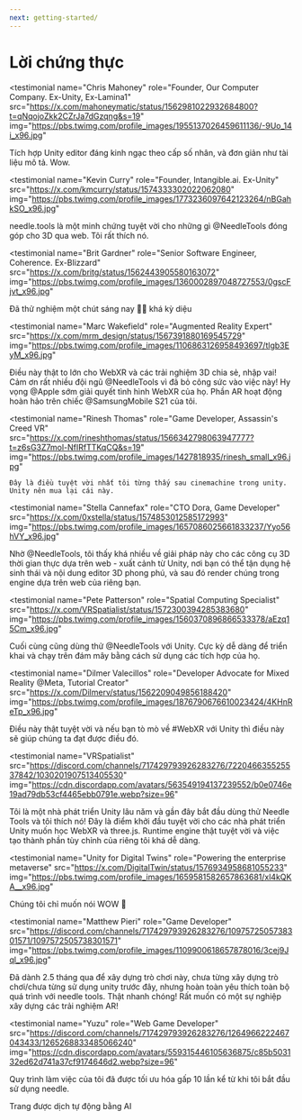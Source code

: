 ```yaml
---
next: getting-started/
---
```


# Lời chứng thực

<p></p>

<testimonial
  name="Chris Mahoney"
  role="Founder, Our Computer Company. Ex-Unity, Ex-Lamina1"
  src="https://x.com/mahoneymatic/status/1562981022932684800?t=qNqojoZkk2CZrJa7dGzqng&s=19"
  img="https://pbs.twimg.com/profile_images/1955137026459611136/-9Uo_14i_x96.jpg"
>
Tích hợp Unity editor đáng kinh ngạc theo cấp số nhân,
  và đơn giản như tài liệu mô tả. Wow.
</testimonial>

<testimonial
  name="Kevin Curry"
  role="Founder, Intangible.ai. Ex-Unity"
  src="https://x.com/kmcurry/status/1574333302022062080"
  img="https://pbs.twimg.com/profile_images/1773236097642123264/nBGahkSO_x96.jpg"
>
needle.tools là một minh chứng tuyệt vời cho những gì @NeedleTools đóng góp cho 3D qua web. Tôi rất thích nó.
</testimonial>

<testimonial
  name="Brit Gardner"
  role="Senior Software Engineer, Coherence. Ex-Blizzard"
  src="https://x.com/britg/status/1562443905580163072"
  img="https://pbs.twimg.com/profile_images/1360002897048727553/0gscFjvt_x96.jpg"
>
Đã thử nghiệm một chút sáng nay 🤯🤯 khá kỳ diệu
</testimonial>

<testimonial
  name="Marc Wakefield"
  role="Augmented Reality Expert"
  src="https://x.com/mrm_design/status/1567391880169545729"
  img="https://pbs.twimg.com/profile_images/1106863126958493697/tlgb3EyM_x96.jpg"
>
Điều này thật to lớn cho WebXR và các trải nghiệm 3D chia sẻ, nhập vai! Cảm ơn rất nhiều đội ngũ @NeedleTools vì đã bỏ công sức vào việc này! Hy vọng @Apple sớm giải quyết tình hình WebXR của họ. Phần AR hoạt động hoàn hảo trên chiếc @SamsungMobile S21 của tôi.
</testimonial>

<testimonial
  name="Rinesh Thomas"
  role="Game Developer, Assassin's Creed VR"
  src="https://x.com/rineshthomas/status/1566342798063947777?t=z6sG3Z7mol-NfIRfTTKqCQ&s=19"
  img="https://pbs.twimg.com/profile_images/1427818935/rinesh_small_x96.jpg"
>
    Đây là điều tuyệt vời nhất tôi từng thấy sau cinemachine trong unity. Unity nên mua lại cái này.
</testimonial>

<testimonial
  name="Stella Cannefax"
  role="CTO Dora, Game Developer"
  src="https://x.com/0xstella/status/1574853012585172993"
  img="https://pbs.twimg.com/profile_images/1657086025661833237/Yyo56hVY_x96.jpg"
>
Nhờ @NeedleTools, tôi thấy khá nhiều về giải pháp này cho các công cụ 3D thời gian thực dựa trên web - xuất cảnh từ Unity, nơi bạn có thể tận dụng hệ sinh thái và nội dung editor 3D phong phú, và sau đó render chúng trong engine dựa trên web của riêng bạn.
</testimonial>

<testimonial
  name="Pete Patterson"
  role="Spatial Computing Specialist"
  src="https://x.com/VRSpatialist/status/1572300394285383680"
  img="https://pbs.twimg.com/profile_images/1560370896866533378/aEzq15Cm_x96.jpg"
>
Cuối cùng cũng dùng thử @NeedleTools với Unity. Cực kỳ dễ dàng để triển khai và chạy trên đám mây bằng cách sử dụng các tích hợp của họ.
</testimonial>

<testimonial
  name="Dilmer Valecillos"
  role="Developer Advocate for Mixed Reality @Meta, Tutorial Creator"
  src="https://x.com/Dilmerv/status/1562209049856188420"
  img="https://pbs.twimg.com/profile_images/1876790676610023424/4KHnReTp_x96.jpg"
>
 Điều này thật tuyệt vời và nếu bạn tò mò về #WebXR với Unity thì điều này sẽ giúp chúng ta đạt được điều đó.
</testimonial>

<testimonial
  name="VRSpatialist"
  src="https://discord.com/channels/717429793926283276/722046635525537842/1030201907513405530"
  img="https://cdn.discordapp.com/avatars/563549194137239552/b0e0746e19ad79db53cf4465ebb0791e.webp?size=96"
>
 Tôi là một nhà phát triển Unity lâu năm và gần đây bắt đầu dùng thử Needle Tools và tôi thích nó! Đây là điểm khởi đầu tuyệt vời cho các nhà phát triển Unity muốn học WebXR và three.js. Runtime engine thật tuyệt vời và việc tạo thành phần tùy chỉnh của riêng tôi khá dễ dàng.
</testimonial>

<testimonial
  name="Unity for Digital Twins"
  role="Powering the enterprise metaverse"
  src="https://x.com/DigitalTwin/status/1576934958681055233"
  img="https://pbs.twimg.com/profile_images/1659581582657863681/xl4kQKA__x96.jpg"
>
Chúng tôi chỉ muốn nói WOW 🤩
</testimonial>

<testimonial
  name="Matthew Pieri"
  role="Game Developer"
  src="https://discord.com/channels/717429793926283276/1097572505738301571/1097572505738301571"
  img="https://pbs.twimg.com/profile_images/1109900618657878016/3cej9Jql_x96.jpg"
>
Đã dành 2.5 tháng qua để xây dựng trò chơi này, chưa từng xây dựng trò chơi/chưa từng sử dụng unity trước đây, nhưng hoàn toàn yêu thích toàn bộ quá trình với needle tools. Thật nhanh chóng! Rất muốn có một sự nghiệp xây dựng các trải nghiệm AR!
</testimonial>

<testimonial
  name="Yuzu"
  role="Web Game Developer"
  src="https://discord.com/channels/717429793926283276/1264966222467043433/1265268833485066240"
  img="https://cdn.discordapp.com/avatars/559315446105636875/c85b503132ed62d741a37cf9174646d2.webp?size=96"
>
Quy trình làm việc của tôi đã được tối ưu hóa gấp 10 lần kể từ khi tôi bắt đầu sử dụng needle.
</testimonial>


Trang được dịch tự động bằng AI